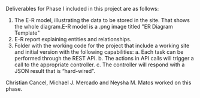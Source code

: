 Deliverables for Phase I included in this project are as follows:

1) The E-R model, illustrating the data to be stored in the site. That shows the whole
diagram.E-R model is a .png image titled "ER Diagram Template"
2) E-R report explaining entities and relationships.
3) Folder with the working code for the project that include a working site and initial
version with the following capabilities:
a. Each task can be performed through the REST API.
b. The actions in API calls will trigger a call to the appropriate controller.
c. The controller will respond with a JSON result that is “hard-wired”.


Christian Cancel, Michael J. Mercado and Neysha M. Matos worked on this phase. 
